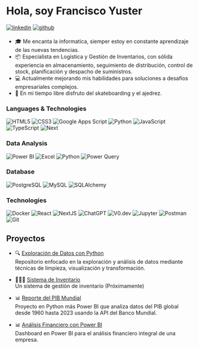 # Hola, soy Francisco Yuster 
<p>
<a href="https://www.linkedin.com/in/francisco-yuster-aa0b06258/" target="_blank"><img src=https://img.shields.io/badge/linkedin-%231E77B5.svg?&style=for-the-badge&logo=linkedin&logoColor=white alt=linkedin style="margin-bottom: 5px;"/></a>  
<a href="https://github.com/FranciscoYuster" target="_blank"><img src=https://img.shields.io/badge/github-%2324292e.svg?&style=for-the-badge&logo=github&logoColor=white alt=github style="margin-bottom: 5px;"/></a>
</p>

- 🎓 Me encanta la informatica, siemper estoy en constante aprendizaje de las nuevas tendencias.
- 📦 Especialista en Logística y Gestión de Inventarios, con sólida experiencia en almacenamiento, seguimiento de distribución, control de stock, planificación y despacho de suministros.
- 💻 Actualmente mejorando mis habilidades para soluciones a desafíos empresariales complejos.
- 🌱 En mi tiempo libre disfruto del skateboarding y el ajedrez.


### Languages & Technologies
![HTML5](https://img.shields.io/badge/-HTML5-000?&logo=HTML5)
![CSS3](https://img.shields.io/badge/-CSS3-000?&logo=CSS3)
![Google Apps Script](https://img.shields.io/badge/-Google%20Apps%20Script-000?&logo=google)
![Python](https://img.shields.io/badge/-Python-000?&logo=Python)
![JavaScript](https://img.shields.io/badge/-JavaScript-000?&logo=JavaScript)
![TypeScript](https://img.shields.io/badge/-TypeScript-000?&logo=TypeScript)
![Next](https://img.shields.io/badge/-Next.js-000?&logo=next.js)



### Data Analysis
![Power BI](https://img.shields.io/badge/-Power%20BI-000?&logo=Power-BI&logoColor=yellow)
![Excel](https://img.shields.io/badge/-Excel-000?&logo=microsoft-excel&logoColor=green)
![Python](https://img.shields.io/badge/-Python-000?&logo=Python)
![Power Query](https://img.shields.io/badge/-Power%20Query-000?&logo=microsoft-excel&logoColor=green)

### Database
![PostgreSQL](https://img.shields.io/badge/-PostgreSQL-000?&logo=PostgreSQL)
![MySQL](https://img.shields.io/badge/-MySQL-000?&logo=MySQL)
![SQLAlchemy](https://img.shields.io/badge/-SQLAlchemy-000?&logo=sqlalchemy&logoColor=blue)

### Technologies
![Docker](https://img.shields.io/badge/-Docker-000?&logo=Docker)
![React](https://img.shields.io/badge/-React-000?&logo=React)
![NextJS](https://img.shields.io/badge/-Next.js-000?&logo=Next.js)
![ChatGPT](https://img.shields.io/badge/-ChatGPT-000?&logo=openai)
![V0.dev](https://img.shields.io/badge/-V0.dev-000?&logo=vercel)
![Jupyter](https://img.shields.io/badge/-Jupyter-000?&logo=Jupyter)
![Postman](https://img.shields.io/badge/-Postman-000?&logo=Postman)
![Git](https://img.shields.io/badge/-Git-000?&logo=Git)


## Proyectos
- 🔍 [Exploración de Datos con Python](https://github.com/FranciscoYuster/EDAwPy)  
  Repositorio enfocado en la exploración y análisis de datos mediante técnicas de limpieza, visualización y transformación.

- 👩🏻‍💻 [Sistema de Inventario](https://github.com/FranciscoYuster/Inventory)  
  Un sistema de gestión de inventario (Próximamente)

- 📊 [Reporte del PIB Mundial](https://github.com/FranciscoYuster/reportgdp)  
  Proyecto en Python más Power BI que analiza datos del PIB global desde 1960 hasta 2023 usando la API del Banco Mundial.

- 📊 [Análisis Financiero con Power BI](https://github.com/FranciscoYuster/Financial-Analysis-with-Power-BI)  
  Dashboard en Power BI para el análisis financiero integral de una empresa.
